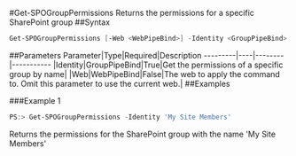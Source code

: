 #Get-SPOGroupPermissions
Returns the permissions for a specific SharePoint group
##Syntax
```powershell
Get-SPOGroupPermissions [-Web <WebPipeBind>] -Identity <GroupPipeBind>
```


##Parameters
Parameter|Type|Required|Description
---------|----|--------|-----------
|Identity|GroupPipeBind|True|Get the permissions of a specific group by name|
|Web|WebPipeBind|False|The web to apply the command to. Omit this parameter to use the current web.|
##Examples

###Example 1
```powershell
PS:> Get-SPOGroupPermissions -Identity 'My Site Members'
```
Returns the permissions for the SharePoint group with the name 'My Site Members'

